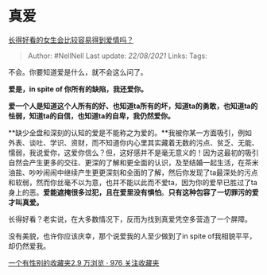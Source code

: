 # 真爱
[长得好看的女生会比较容易得到爱情吗？](https://www.zhihu.com/question/310110976/answer/603361954)

> Author: #NellNell 
Last update: *22/08/2021* 
Links:
Tags:  

不会。你要知道爱是什么，就不会这么问了。

  

**爱是，in spite of 你所有的缺陷，我还爱你。**

  

**爱一个人是知道这个人所有的好、也知道ta所有的坏，知道ta的勇敢，也知道ta的怯弱，知道ta的自信，也知道ta的自卑，我仍然爱你。**

  

**缺少全盘和深刻的认知的爱是不能称之为爱的。**我被你某一方面吸引，例如外表、谈吐、学识、资财，而不知道你内心里其实藏着无数的污点、贫乏、无能、懦弱，我说爱你，这爱你信么？但，这好感并不是毫无意义的！因为这最初的吸引自然会产生更多的交往、更深的了解和更全面的认识，及至结婚一起生活，在茶米油盐、吵吵闹闹中继续产生更更深刻和全面的了解，然后你发现了ta最深处的污点和软弱，然而你丝毫不以为意，也并不能以此而不爱ta，因为你的爱早已胜过了ta身上的恶。**爱能遮掩很多过犯，且在爱里没有惧怕**。**只有这种包容了一切罪污的爱才叫真爱。**

  

长得好看？老实说，在大多数情况下，反而为找到真爱凭空多营造了一个屏障。

  

没有美貌，也许你应该庆幸，那个说爱我的人至少做到了in spite of我相貌平平，却仍然爱我。

  

[一个有性别的收藏夹2.9 万浏览 · 976 关注收藏夹](https://www.zhihu.com/collection/326955627)

  
  


